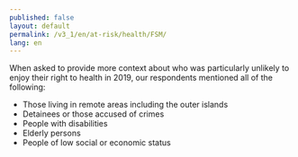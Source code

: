 ```yaml
---
published: false
layout: default
permalink: /v3_1/en/at-risk/health/FSM/
lang: en
---
```

When asked to provide more context about who was particularly unlikely to enjoy their right to health in 2019, our respondents mentioned all of the following:  

- Those living in remote areas including the outer islands 
- Detainees or those accused of crimes 
- People with disabilities 
- Elderly persons 
- People of low social or economic status
 